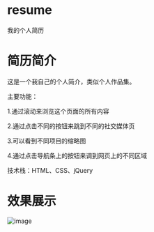 # resume
我的个人简历

# 简历简介
这是一个我自己的个人简介，类似个人作品集。

主要功能：

1.通过滚动来浏览这个页面的所有内容

2.通过点击不同的按钮来跳到不同的社交媒体页

3.可以看到不同项目的缩略图

4.通过点击导航条上的按钮来调到网页上的不同区域

技术栈：HTML、CSS、jQuery

# 效果展示
![image](https://user-images.githubusercontent.com/26202472/38456124-4b8db472-3ab3-11e8-8cb2-86e3a8f66840.png)
